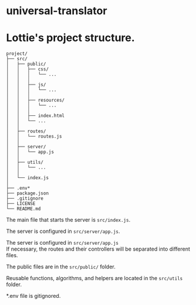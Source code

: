 # universal-translator

# Lottie's project structure.
```
project/
├── src/
│   ├── public/
│   │   ├── css/
│   │   │   └── ...
│   │   │
│   │   ├── js/
│   │   │   └── ...
│   │   │
│   │   ├── resources/
│   │   │   └── ...
│   │   │
│   │   ├── index.html
│   │   └── ... 
│   │ 
│   ├── routes/
│   │   └── routes.js
│   │
│   ├── server/
│   │   └── app.js
│   │
│   ├── utils/ 
│   │   └── ...
│   │
│   └── index.js
│    
├── .env*
├── package.json
├── .gitignore
├── LICENSE
└── README.md
```

The main file that starts the server is `src/index.js`.

The server is configured in `src/server/app.js`.

The server is configured in `src/server/app.js` </br>
If necessary, the routes and their controllers will be separated into different files.

The public files are in the `src/public/` folder.

Reusable functions, algorithms, and helpers are located in the `src/utils` folder.

*.env file is gitignored. 